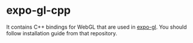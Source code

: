 
# expo-gl-cpp

It contains C++ bindings for WebGL that are used in [expo-gl](/expo/expo-gl#expo-gl). You should follow installation guide from that repository.
